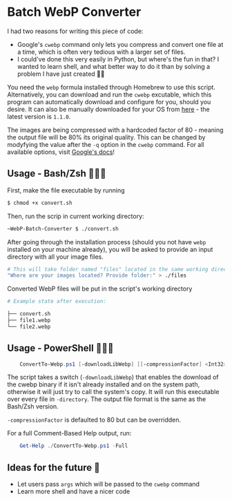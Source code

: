 # Batch WebP Converter

I had two reasons for writing this piece of code:

- Google's `cwebp` command only lets you compress and convert one file at a time, which is often very tedious with a larger set of files.
- I could've done this very easily in Python, but where's the fun in that? I wanted to learn shell, and what better way to do it than by solving a problem I have just created 🙌🏼

You need the `webp` formula installed through Homebrew to use this script. Alternatively, you can download and run the `cwebp` excutable, which this program can automatically download and configure for you, should you desire. It can also be manually downloaded for your OS from [here](https://storage.googleapis.com/downloads.webmproject.org/releases/webp/index.html) - the latest version is `1.1.0`.

The images are being compressed with a hardcoded factor of 80 - meaning the output file will be 80% its original quality. This can be changed by modyfying the value after the `-q` option in the `cwebp` command. For all available options, visit [Google's docs](https://developers.google.com/speed/webp/docs/cwebp)!

## Usage - Bash/Zsh 👨🏻‍💻

First, make the file executable by running

```bash
$ chmod +x convert.sh
```

Then, run the scrip in current working directory:

```bash
~WebP-Batch-Converter $ ./convert.sh
```

After going through the installation process (should you not have `webp` installed on your machine already), you will be asked to provide an input directory with all your image files.

```bash
# This will take folder named "files" located in the same working directory
"Where are your images located? Provide folder:" > ./files
```

Converted WebP files will be put in the script's working directory

```bash
# Example state after execution:

├── convert.sh
├── file1.webp
└── file2.webp
```

## Usage - PowerShell 👨🏻‍💻

```PowerShell
    ConvertTo-Webp.ps1 [-downloadLibWebp] [[-compressionFactor] <Int32>] [-directory] <String> [<CommonParameters>]
```

The script takes a switch (`-downloadLibWebp`) that enables the download of the cwebp binary if it isn't already installed and on the system path, otherwise it will just try to call the system's copy. It will run this executable over every file in `-directory`. The output file format is the same as the Bash/Zsh version.

`-compressionFactor` is defaulted to 80 but can be overridden.

For a full Comment-Based Help output, run:

```PowerShell
    Get-Help ./ConvertTo-Webp.ps1 -Full
```

## Ideas for the future 🚩

- Let users pass `args` which will be passed to the `cwebp` command
- Learn more shell and have a nicer code
